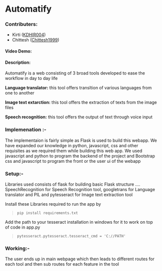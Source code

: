 # Automatify

### Contributers:
- Kirti ([KDHIR004](https://github.com/KDHIR004))
- Chittesh ([Chittesh1999](https://github.com/Chittesh1999))


#### Video Demo:  <URL HERE>
#### Description:
Automatify is a web consisting of 3 broad tools developed to ease the workflow in day to day life

**Language translator:** this tool offers transltion of various languages from one to another

**Image text extarction:** this tool offers the extraction of texts from the image files

**Speech recognition:** this tool offers the output of text through voice input

### Implemenation :-
The implementaion is fairly simple as Flask is used to build this webapp. We have expanded our knowledge in python, javascript, css and other requisites as we required them while building this web app. We used javascript and python to program the backend of the project and Bootstrap css and javascript to program the front or the user ui of the webapp

### Setup:- 
Libraries used consists of flask for building basic Flask structure .... SpeechRecognition for Speech Recognition tool, googletrans for Language translator and PIL and pytesseract for Image text extraction tool

Install these Libraries required to run the app by 
  > `pip install requirements.txt`
  
Add the path to your tesseract installation in windows for it to work on top of code in app.py 
  > `pytesseract.pytesseract.tesseract_cmd = 'C://PATH'`


### Working:-
The user ends up in main webpage which then leads to different routes for each tool and then sub routes for each feature in the tool 
